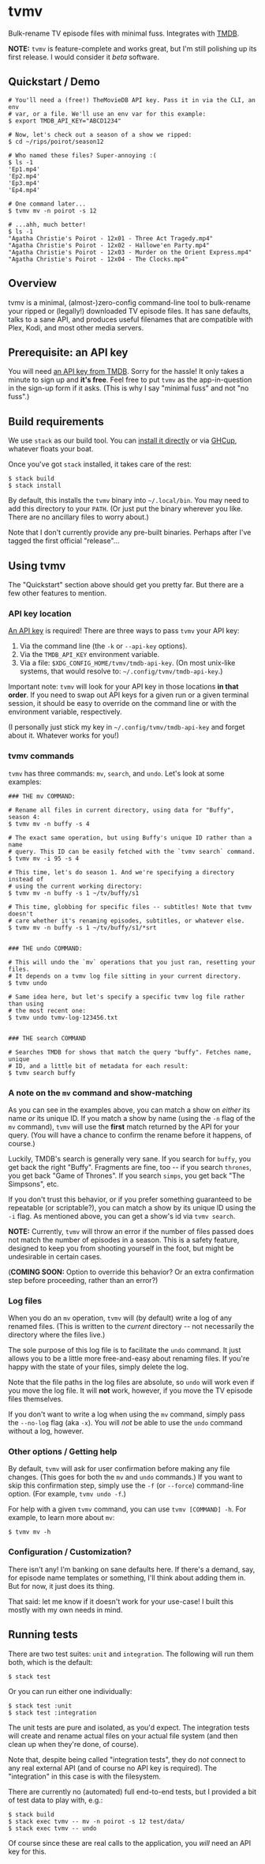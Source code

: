 # tvmv

Bulk-rename TV episode files with minimal fuss. Integrates with
[TMDB](https://www.themoviedb.org/).

**NOTE:** `tvmv` is feature-complete and works great, but I'm still polishing
up its first release. I would consider it *beta* software.

## Quickstart / Demo

```
# You'll need a (free!) TheMovieDB API key. Pass it in via the CLI, an env
# var, or a file. We'll use an env var for this example:
$ export TMDB_API_KEY="ABCD1234"

# Now, let's check out a season of a show we ripped:
$ cd ~/rips/poirot/season12

# Who named these files? Super-annoying :(
$ ls -1
'Ep1.mp4'
'Ep2.mp4'
'Ep3.mp4'
'Ep4.mp4'

# One command later...
$ tvmv mv -n poirot -s 12

# ...ahh, much better!
$ ls -1
"Agatha Christie's Poirot - 12x01 - Three Act Tragedy.mp4"
"Agatha Christie's Poirot - 12x02 - Hallowe'en Party.mp4"
"Agatha Christie's Poirot - 12x03 - Murder on the Orient Express.mp4"
"Agatha Christie's Poirot - 12x04 - The Clocks.mp4"
```

## Overview

tvmv is a minimal, (almost-)zero-config command-line tool to bulk-rename your
ripped or (legally!) downloaded TV episode files. It has sane defaults, talks
to a sane API, and produces useful filenames that are compatible with Plex,
Kodi, and most other media servers.

## Prerequisite: an API key

You will need [an API key from
TMDB](https://www.themoviedb.org/documentation/api). Sorry for the hassle! It
only takes a minute to sign up and **it's free**. Feel free to put `tvmv` as
the app-in-question in the sign-up form if it asks. (This is why I say
"minimal fuss" and not "no fuss".)

## Build requirements

We use `stack` as our build tool. You can [install it
directly](https://docs.haskellstack.org/en/stable/install_and_upgrade/#install-stack)
or via [GHCup](https://www.haskell.org/ghcup/), whatever floats your boat.

Once you've got `stack` installed, it takes care of the rest:

```
$ stack build
$ stack install
```
By default, this installs the `tvmv` binary into `~/.local/bin`. You may need
to add this directory to your `PATH`. (Or just put the binary wherever you
like. There are no ancillary files to worry about.)

Note that I don't currently provide any pre-built binaries. Perhaps after I've
tagged the first official "release"...

## Using tvmv

The "Quickstart" section above should get you pretty far. But there are a few
other features to mention.

### API key location

[An API key](https://www.themoviedb.org/documentation/api) is required! There
are three ways to pass `tvmv` your API key:

1. Via the command line (the `-k` or `--api-key` options).
2. Via the `TMDB_API_KEY` environment variable.
3. Via a file: `$XDG_CONFIG_HOME/tvmv/tmdb-api-key`. (On most unix-like
   systems, that would resolve to: `~/.config/tvmv/tmdb-api-key`.)

Important note: `tvmv` will look for your API key in those locations **in that
order**. If you need to swap out API keys for a given run or a given terminal
session, it should be easy to override on the command line or with the
environment variable, respectively.

(I personally just stick my key in `~/.config/tvmv/tmdb-api-key` and forget
about it. Whatever works for you!)

### tvmv commands

`tvmv` has three commands: `mv`, `search`, and `undo`. Let's look at some
examples:

```
### THE mv COMMAND:

# Rename all files in current directory, using data for "Buffy", season 4:
$ tvmv mv -n buffy -s 4

# The exact same operation, but using Buffy's unique ID rather than a name
# query. This ID can be easily fetched with the `tvmv search` command.
$ tvmv mv -i 95 -s 4

# This time, let's do season 1. And we're specifying a directory instead of
# using the current working directory:
$ tvmv mv -n buffy -s 1 ~/tv/buffy/s1

# This time, globbing for specific files -- subtitles! Note that tvmv doesn't
# care whether it's renaming episodes, subtitles, or whatever else.
$ tvmv mv -n buffy -s 1 ~/tv/buffy/s1/*srt


### THE undo COMMAND:

# This will undo the `mv` operations that you just ran, resetting your files.
# It depends on a tvmv log file sitting in your current directory.
$ tvmv undo

# Same idea here, but let's specify a specific tvmv log file rather than using
# the most recent one:
$ tvmv undo tvmv-log-123456.txt


### THE search COMMAND

# Searches TMDB for shows that match the query "buffy". Fetches name, unique
# ID, and a little bit of metadata for each result:
$ tvmv search buffy

```

### A note on the `mv` command and show-matching

As you can see in the examples above, you can match a show on *either* its
name *or* its unique ID. If you match a show by name (using the `-n` flag of
the `mv` command), `tvmv` will use the **first** match returned by the API for
your query. (You will have a chance to confirm the rename before it happens,
of course.)

Luckily, TMDB's search is generally very sane. If you search for `buffy`, you
get back the right "Buffy". Fragments are fine, too -- if you search
`thrones`, you get back "Game of Thrones". If you search `simps`, you get back
"The Simpsons", etc.

If you don't trust this behavior, or if you prefer something guaranteed to be
repeatable (or scriptable?), you can match a show by its unique ID using the
`-i` flag. As mentioned above, you can get a show's id via `tvmv search`.

**NOTE:** Currently, `tvmv` will throw an error if the number of files passed
does not match the number of episodes in a season. This is a safety feature,
designed to keep you from shooting yourself in the foot, but might be
undesirable in certain cases.

(**COMING SOON:** Option to override this behavior? Or an extra confirmation
step before proceeding, rather than an error?)

### Log files

When you do an `mv` operation, `tvmv` will (by default) write a log of any
renamed files. (This is written to the *current* directory -- not necessarily
the directory where the files live.)

The sole purpose of this log file is to facilitate the `undo` command. It just
allows you to be a little more free-and-easy about renaming files. If you're
happy with the state of your files, simply delete the log.

Note that the file paths in the log files are absolute, so `undo` will work
even if you move the log file. It will **not** work, however, if you move the
TV episode files themselves.

If you don't want to write a log when using the `mv` command, simply pass the
`--no-log` flag (aka `-x`). You will *not* be able to use the `undo` command
without a log, however.

### Other options / Getting help

By default, `tvmv` will ask for user confirmation before making any file
changes. (This goes for both the `mv` and `undo` commands.) If you want to
skip this confirmation step, simply use the `-f` (or `--force`) command-line
option. (For example, `tvmv undo -f`.)

For help with a given `tvmv` command, you can use `tvmv [COMMAND] -h`. For
example, to learn more about `mv`:

```
$ tvmv mv -h
```

### Configuration / Customization?

There isn't any! I'm banking on sane defaults here. If there's a demand, say,
for episode name templates or something, I'll think about adding them in. But
for now, it just does its thing.

That said: let me know if it doesn't work for your use-case! I built this
mostly with my own needs in mind.

## Running tests

There are two test suites: `unit` and `integration`. The following will run
them both, which is the default:

```
$ stack test
```

Or you can run either one individually:

```
$ stack test :unit
$ stack test :integration
```

The unit tests are pure and isolated, as you'd expect. The integration tests
will create and rename actual files on your actual file system (and then clean
up when they're done, of course).

Note that, despite being called "integration tests", they do *not* connect to
any real external API (and of course no API key is required). The
"integration" in this case is with the filesystem.

There are currently no (automated) full end-to-end tests, but I provided a bit
of test data to play with, e.g.:

```
$ stack build
$ stack exec tvmv -- mv -n poirot -s 12 test/data/
$ stack exec tvmv -- undo
```
Of course since these are real calls to the application, you *will* need an
API key for this.
